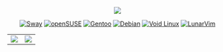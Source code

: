 <p align="center">
  <img src="https://readme-typing-svg.herokuapp.com?font=Roboto&color=%23F75C7E&size=25&center=true&vCenter=true&width=450&lines=Olá,+sou+Akil;Hello,+I'm+Akil">
</p>

<div align="center">
  <a href="https://github.com/Akil-1/Config--Tiling"><img src="https://img.shields.io/badge/SWAY-6EBE92?style=for-the-badge&logo=Linux&logoColor=white&labelColor=black" alt="Sway" /></a>
  <a href="https://github.com/Akil-1/Comando--Linux"><img src="https://img.shields.io/badge/SUSE-0C322C?style=for-the-badge&logo=SUSE&logoColor=white&labelColor=black" alt="openSUSE" /></a>
  <a href="https://github.com/Akil-1/Comando--Linux"><img src="https://img.shields.io/badge/Gentoo-54487A?style=for-the-badge&logo=gentoo&logoColor=white&labelColor=black" alt="Gentoo" /></a>
  <a href="https://github.com/Akil-1/Comando--Linux"><img src="https://img.shields.io/badge/Debian-A81D33?style=for-the-badge&logo=debian&logoColor=white&labelColor=black" alt="Debian" /></a>
  <a href="https://github.com/Akil-1/Comando--Linux"><img src="https://img.shields.io/badge/Void_Linux-4E9BBA?style=for-the-badge&logo=void-linux&logoColor=white&labelColor=black" alt="Void Linux" /></a>
  <a href="#"><img src="https://img.shields.io/badge/LunarVim-5D5F88?style=for-the-badge&logo=vim&logoColor=white&labelColor=black" alt="LunarVim" /></a>
</div>




<table>
  <tr>
    <td>
      <img src="https://github-readme-stats.vercel.app/api?username=Akil-1&show_icons=true&count_private=true&hide_border=true&title_color=ff91a8&icon_color=ff91a8&text_color=c9d1d9&bg_color=0d1117" />
    </td>
    <td>
      <img src="https://github-readme-stats.vercel.app/api/top-langs/?username=Akil-1&layout=compact&hide_border=true&title_color=ff91a8&text_color=c9d1d9&bg_color=0d1117" />
    </td>
  </tr>
</table>

